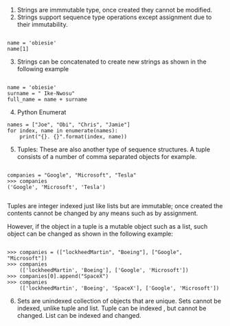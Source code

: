 1. Strings are immmutable type, once created they cannot be modified.
2. Strings  support sequence type operations except assignment due to their immutability.
```

name = 'obiesie'
name[1]

```
3. Strings can be concatenated to create new strings as shown in the following example
```

name = 'obiesie'
surname = " Ike-Nwosu"
full_name = name + surname

```
4. Python Enumerat
```
names = ["Joe", "Obi", "Chris", "Jamie"]
for index, name in enumerate(names):
    print("{}. {}".format(index, name))
```

5. Tuples: These are also another type of sequence structures. A tuple consists of a number of comma
    separated objects for example.
```

companies = "Google", "Microsoft", "Tesla"
>>> companies
('Google', 'Microsoft', 'Tesla')
    
```
Tuples are integer indexed just like lists but are immutable; once created 
    the contents cannot be changed by any means such as by assignment.

However, if the object in a tuple is a mutable object such as a list, such object 
    can be changed as shown in the following example:
```

>>> companies = (["lockheedMartin", "Boeing"], ["Google", "Microsoft"])
>>> companies
    (['lockheedMartin', 'Boeing'], ['Google', 'Microsoft'])
>>> companies[0].append("SpaceX")
>>> companies
    (['lockheedMartin', 'Boeing', 'SpaceX'], ['Google', 'Microsoft'])
```

6. Sets are unindexed collection of objects that are unique. Sets cannot be indexed, unlike tuple and list.
    Tuple can be indexed , but cannot be changed. List can be indexed and changed.
